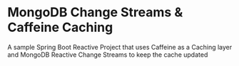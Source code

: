# MongoDB Change Streams & Caffeine Caching
A sample Spring Boot Reactive Project that uses Caffeine as a Caching layer and MongoDB Reactive Change Streams to keep the cache updated
